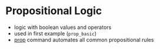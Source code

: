 Propositional Logic
==================
- logic with boolean values and operators
- used in first example (`prop_basic`)
- [prop](pages/prop.md) command automates all common propositional rules
